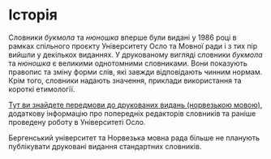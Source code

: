 # Історія
Словники _букмола_ та _нюношка_ вперше були видані у 1986 році в рамках спільного проєкту Університету Осло та Мовної ради і з тих пір вийшли у декількох виданнях. У друкованому вигляді словники _букмола_ та _нюношка_ є великими однотомними словниками. Вони показують правопис та зміну форми слів, які завжди відповідають чинним нормам. Крім того, словники надають значення, приклади використання та короткі етимології.

[Тут ви знайдете передмови до друкованих видань (норвезькою мовою)](https://www.uib.no/sites/w3.uib.no/files/attachments/om_ordbokene.pdf), додаткову інформацію про попередніх редакторів словників та раніше проведену роботу в Університеті Осло.

Бергенський університет та Норвезька мовна рада більше не планують публікувати друковані видання стандартних словників.